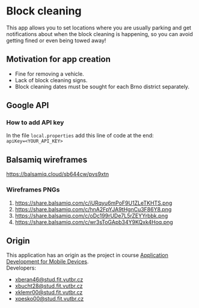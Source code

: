 # Block cleaning
This app allows you to set locations where you are usually parking and get<br>
notifications about when the block cleaning is happening, so you can avoid<br>
getting fined or even being towed away!

## Motivation for app creation
 - Fine for removing a vehicle.
 - Lack of block cleaning signs.
 - Block cleaning dates must be sought for each Brno district separately.

## Google API
### How to add API key
In the file `local.properties` add this line of code at the end:<br>
```apiKey=<YOUR_API_KEY>```

## Balsamiq wireframes
https://balsamiq.cloud/sb644cw/pvs9xtn

### Wireframes PNGs
1. https://share.balsamiq.com/c/iURqyu6mPoF9U1ZLeTKHTS.png
2. https://share.balsamiq.com/c/hnA2FpYJA9tHgnCu3F86Y8.png
3. https://share.balsamiq.com/c/oDc199rUDe7L5rZEYYrbbk.png
4. https://share.balsamiq.com/c/wr3sToGApb34Y9KQxk4Hoq.png

## Origin
This application has an origin as the project in course [Application Development for Mobile Devices](https://www.fit.vut.cz/study/course/14820/.en). <br>
Developers:
 - xberan46@stud.fit.vutbr.cz
 - xbucht28@stud.fit.vutbr.cz
 - xklemr00@stud.fit.vutbr.cz
 - xpesko00@stud.fit.vutbr.cz